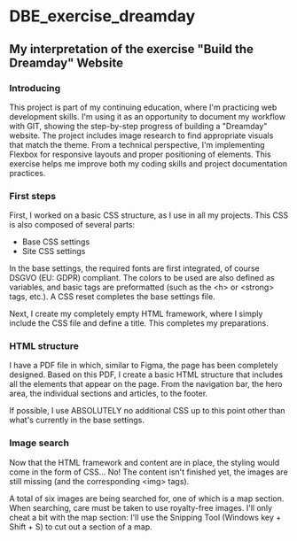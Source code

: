 # DBE_exercise_dreamday
## My interpretation of the exercise "Build the Dreamday" Website
### Introducing
This project is part of my continuing education, where I'm practicing web development skills. I'm using it as an opportunity to document my workflow with GIT, showing the step-by-step progress of building a "Dreamday" website. The project includes image research to find appropriate visuals that match the theme. From a technical perspective, I'm implementing Flexbox for responsive layouts and proper positioning of elements. This exercise helps me improve both my coding skills and project documentation practices.

### First steps
First, I worked on a basic CSS structure, as I use in all my projects.
This CSS is also composed of several parts:
- Base CSS settings
- Site CSS settings

In the base settings, the required fonts are first integrated, of course DSGVO (EU: GDPR) compliant. The colors to be used are also defined as variables, and basic tags are preformatted (such as the &lt;h&gt; or &lt;strong&gt; tags, etc.). A CSS reset completes the base settings file.

Next, I create my completely empty HTML framework, where I simply include the CSS file and define a title. This completes my preparations.

### HTML structure
I have a PDF file in which, similar to Figma, the page has been completely designed. Based on this PDF, I create a basic HTML structure that includes all the elements that appear on the page. From the navigation bar, the hero area, the individual sections and articles, to the footer.

If possible, I use ABSOLUTELY no additional CSS up to this point other than what's currently in the base settings.

### Image search
Now that the HTML framework and content are in place, the styling would come in the form of CSS... No!
The content isn't finished yet, the images are still missing (and the corresponding &lt;img&gt; tags).

A total of six images are being searched for, one of which is a map section. When searching, care must be taken to use royalty-free images. I'll only cheat a bit with the map section: I'll use the Snipping Tool (Windows key + Shift + S) to cut out a section of a map.